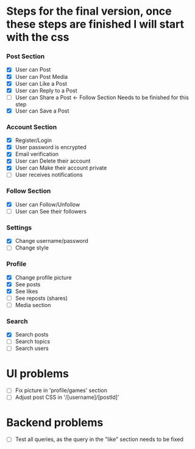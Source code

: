 # Steps for the final version, once these steps are finished I will start with the css  

### Post Section 
- [x] User can Post
- [x] User can Post Media 
- [x] User can Like a Post 
- [x] User can Reply to a Post
- [ ] User can Share a Post <- Follow Section Needs to be finished for this step
- [x] User can Save a Post

### Account Section
- [x] Register/Login
- [x] User password is encrypted
- [x] Email verification
- [x] User can Delete their account
- [x] User can Make their account private
- [ ] User receives notifications
  
### Follow Section
- [x] User can Follow/Unfollow
- [ ] User can See their followers

### Settings
- [x] Change username/password
- [ ] Change style

### Profile
- [x] Change profile picture
- [x] See posts
- [x] See likes
- [ ] See reposts (shares)
- [ ] Media section 

### Search
- [x] Search posts
- [ ] Search topics
- [ ] Search users
  
# UI problems
- [ ] Fix picture in 'profile/games' section
- [ ] Adjust post CSS in '/[username]/[postId]'

# Backend problems
- [ ] Test all queries, as the query in the "like" section needs to be fixed
